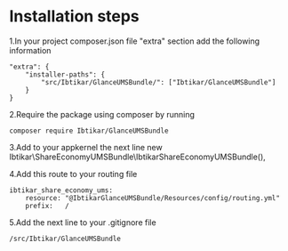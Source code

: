 Installation steps
==================

1.In your project composer.json file "extra" section add the following information

    "extra": {
        "installer-paths": {
            "src/Ibtikar/GlanceUMSBundle/": ["Ibtikar/GlanceUMSBundle"]
        }
    }

2.Require the package using composer by running

    composer require Ibtikar/GlanceUMSBundle

3.Add to your appkernel the next line
    new Ibtikar\ShareEconomyUMSBundle\IbtikarShareEconomyUMSBundle(),

4.Add this route to your routing file

    ibtikar_share_economy_ums:
        resource: "@IbtikarGlanceUMSBundle/Resources/config/routing.yml"
        prefix:   /





5.Add the next line to your .gitignore file

    /src/Ibtikar/GlanceUMSBundle

